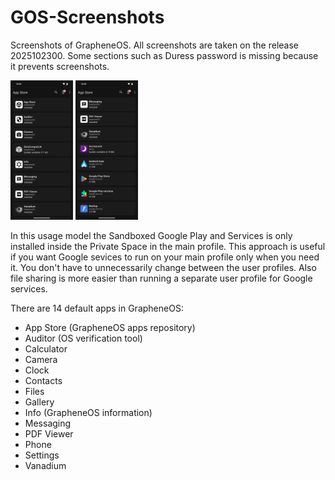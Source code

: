 # GOS-Screenshots
Screenshots of GrapheneOS. All screenshots are taken on the release 2025102300. Some sections such as Duress password is missing because it prevents screenshots.

<img alt="App_Store-01" src="https://raw.githubusercontent.com/tissue25/GOS-Screenshots/refs/heads/main/App_Store-01.png" width="100">

<img alt="App_Store-02" src="https://raw.githubusercontent.com/tissue25/GOS-Screenshots/refs/heads/main/App_Store-02.png" width="100">

In this usage model the Sandboxed Google Play and Services is only installed inside the Private Space in the main profile. This approach is useful if you want Google sevices to run on your main profile only when you need it. You don't have to unnecessarily change between the user profiles. Also file sharing is more easier than running a separate user profile for Google services. 

There are 14 default apps in GrapheneOS:
- App Store (GrapheneOS apps repository)
- Auditor (OS verification tool)
- Calculator
- Camera
- Clock
- Contacts
- Files
- Gallery
- Info (GrapheneOS information)
- Messaging
- PDF Viewer
- Phone
- Settings
- Vanadium
